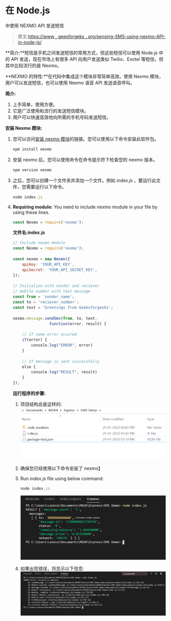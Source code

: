 # 在 Node.js

中使用 NEXMO API 发送短信

> 原文:[https://www . geesforgeks . org/sensing-SMS-using-nexmo-API-in-node-js/](https://www.geeksforgeeks.org/sending-sms-using-nexmo-api-in-node-js/)

**简介:**短信是手机之间发送短信的常用方式，但这些短信可以使用 Node.js 中的 API 发送，现在市场上有很多 API 向用户发送类似 Twilio、Exotel 等短信，但其中比较流行的是 Nexmo。

**NEXMO 的特性:**在代码中集成这个模块非常简单高效。使用 Nexmo 模块，用户可以发送短信，也可以使用 Nexmo 语音 API 发送语音呼叫。

**简介:**

1.  上手简单，使用方便。
2.  它是广泛使用和流行的发送短信模块。
3.  用户可以快速高效地向所需的手机号码发送短信。

**安装 Nexmo 模块:**

1.  您可以访问[安装 nexmo 模块](https://www.npmjs.com/package/nexmo)的链接。您可以使用以下命令安装此软件包。

    ```js
    npm install nexmo
    ```

2.  安装 nexmo 后，您可以使用命令在命令提示符下检查您的 nexmo 版本。

    ```js
    npm version nexmo
    ```

3.  之后，您可以创建一个文件夹并添加一个文件。例如 *index.js* 。要运行此文件，您需要运行以下命令。

    ```js
    node index.js
    ```

4.  **Requiring module:** You need to include nexmo module in your file by using these lines.

    ```js
    const Nexmo = require('nexmo');
    ```

    **文件名:index.js**

    ```js
    // Include nexmo module
    const Nexmo = require('nexmo');

    const nexmo = new Nexmo({
        apiKey: 'YOUR_API_KEY',
        apiSecret: 'YOUR_API_SECRET_KEY',
    });

    // Initialize with sender and reciever
    // mobile number with text message
    const from = 'sender_name';
    const to = 'reciever_number';
    const text = 'Greetings from Geeksforgeeks';

    nexmo.message.sendSms(from, to, text,
                    function(error, result) {   

        // If some error occured
        if(error) {
            console.log("ERROR", error)
        }

        // If message is sent successfully
        else {
            console.log("RESULT", result)
        }
    });
    ```

    **运行程序的步骤:**

    1.  项目结构会是这样的:
        ![project structure](img/dc22446e5dd6d54f4ddd18eafcda6fac.png)
    2.  确保您已经使用以下命令安装了 nexmo】
    3.  Run *index.js* file using below command:

        ```js
        node index.js
        ```

        ![Output of above command](img/d72446ed92f92691610e95f06eabed91.png)

    4.  如果出现错误，将显示以下信息:
        ![Error Message](img/b1aff8e723f22eab3a9f45e18ba13ac7.png)
